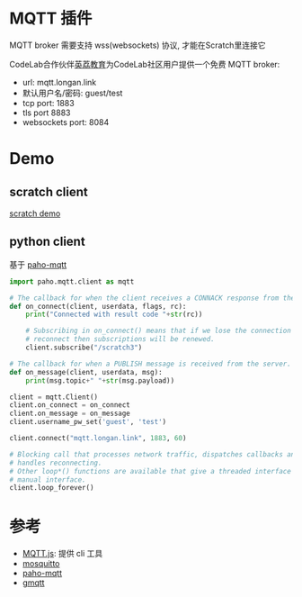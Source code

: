 # MQTT 插件
MQTT broker 需要支持 wss(websockets) 协议, 才能在Scratch里连接它

CodeLab合作伙伴[英荔教育](https://aimaker.space/about)为CodeLab社区用户提供一个免费 MQTT broker: 


*  url: mqtt.longan.link
*  默认用户名/密码: guest/test
*  tcp port: 1883
*  tls port 8883
*  websockets port: 8084

# Demo
## scratch client
[scratch demo](https://create.codelab.club/projects/9792/)

## python client
基于 [paho-mqtt](https://github.com/eclipse/paho.mqtt.python)

```py
import paho.mqtt.client as mqtt

# The callback for when the client receives a CONNACK response from the server.
def on_connect(client, userdata, flags, rc):
    print("Connected with result code "+str(rc))

    # Subscribing in on_connect() means that if we lose the connection and
    # reconnect then subscriptions will be renewed.
    client.subscribe("/scratch3")

# The callback for when a PUBLISH message is received from the server.
def on_message(client, userdata, msg):
    print(msg.topic+" "+str(msg.payload))

client = mqtt.Client()
client.on_connect = on_connect
client.on_message = on_message
client.username_pw_set('guest', 'test')

client.connect("mqtt.longan.link", 1883, 60)

# Blocking call that processes network traffic, dispatches callbacks and
# handles reconnecting.
# Other loop*() functions are available that give a threaded interface and a
# manual interface.
client.loop_forever()
```



# 参考
*  [MQTT.js](https://github.com/mqttjs/MQTT.js): 提供 cli 工具
*  [mosquitto](https://github.com/eclipse/mosquitto)
*  [paho-mqtt](https://github.com/eclipse/paho.mqtt.python)
*  [gmqtt](https://github.com/wialon/gmqtt)